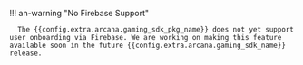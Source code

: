 !!! an-warning "No Firebase Support"

      The {{config.extra.arcana.gaming_sdk_pkg_name}} does not yet support user onboarding via Firebase. We are working on making this feature available soon in the future {{config.extra.arcana.gaming_sdk_name}} release.
